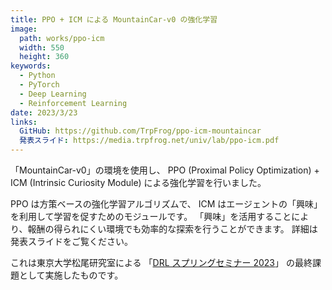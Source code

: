 ```yaml
---
title: PPO + ICM による MountainCar-v0 の強化学習
image:
  path: works/ppo-icm
  width: 550
  height: 360
keywords:
  - Python
  - PyTorch
  - Deep Learning
  - Reinforcement Learning
date: 2023/3/23
links:
  GitHub: https://github.com/TrpFrog/ppo-icm-mountaincar
  発表スライド: https://media.trpfrog.net/univ/lab/ppo-icm.pdf
---
```


「MountainCar-v0」の環境を使用し、
PPO (Proximal Policy Optimization) + ICM (Intrinsic Curiosity Module)
による強化学習を行いました。

PPO は方策ベースの強化学習アルゴリズムで、
ICM はエージェントの「興味」を利用して学習を促すためのモジュールです。
「興味」を活用することにより、報酬の得られにくい環境でも効率的な探索を行うことができます。
詳細は発表スライドをご覧ください。

これは東京大学松尾研究室による
「[DRL スプリングセミナー 2023](https://deeplearning.jp/drl-course-2023sp/)」
の最終課題として実施したものです。
